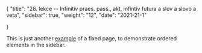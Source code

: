 {
    "title": "28. lekce -- Infinitív praes. pass., akt, infintív futura a slov a slovo a veta",
    "sidebar": true,
    "weight": "12",
	"date": "2021-21-1"

}

This is just another [example](/data/doku.pdf) of a fixed page, to demonstrate ordered elements in the sidebar.
